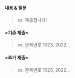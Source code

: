 #### 내용 & 질문
> ex. 제출합니다!

#### <기존 제출>
> ex. 문제번호 1023, 2022...

#### <추가 제출>
> ex. 문제번호 1023, 2022...